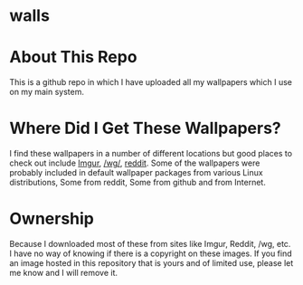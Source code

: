 # walls

# About This Repo

This is a github repo in which I have uploaded all my wallpapers which I use on my main system.

# Where Did I Get These Wallpapers?

I find these wallpapers in a number of different locations but good places to check out include [Imgur](https://imgur.com/), [/wg/](https://boards.4chan.org/wg/), [reddit](https://www.reddit.com/). Some of the wallpapers were probably included in default wallpaper packages from various Linux distributions, Some from reddit, Some from github and from Internet.

# Ownership
Because I downloaded most of these from sites like Imgur, Reddit, /wg, etc. I have no way of knowing if there is a copyright on these images. If you find an image hosted in this repository that is yours and of limited use, please let me know and I will remove it.
